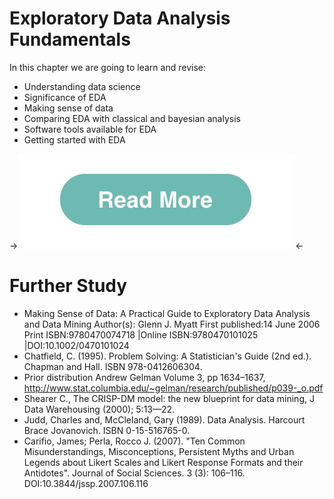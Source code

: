 # Exploratory Data Analysis Fundamentals

In this chapter we are going to learn and revise:

- Understanding data science
- Significance of EDA
- Making sense of data
- Comparing EDA with classical and bayesian analysis
- Software tools available for EDA
- Getting started with EDA

->[![Read More about EDA fundamentals](readmore.gif)](https://www.packtpub.com)<-

# Further Study
- Making Sense of Data: A Practical Guide to Exploratory Data Analysis and Data Mining Author(s): Glenn J. Myatt First published:14 June 2006 Print ISBN:9780470074718 |Online ISBN:9780470101025 |DOI:10.1002/0470101024
- Chatfield, C. (1995). Problem Solving: A Statistician's Guide (2nd ed.). Chapman and Hall. ISBN 978-0412606304.
- Prior distribution Andrew Gelman Volume 3, pp 1634–1637, http://www.stat.columbia.edu/~gelman/research/published/p039-_o.pdf
- Shearer C., The CRISP-DM model: the new blueprint for data mining, J Data Warehousing (2000); 5:13—22.
- Judd, Charles and, McCleland, Gary (1989). Data Analysis. Harcourt Brace Jovanovich. ISBN 0-15-516765-0.
- Carifio, James; Perla, Rocco J. (2007). "Ten Common Misunderstandings, Misconceptions, Persistent Myths and Urban Legends about Likert Scales and Likert Response Formats and their Antidotes". Journal of Social Sciences. 3 (3): 106–116. DOI:10.3844/jssp.2007.106.116
